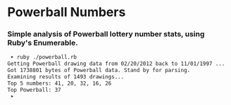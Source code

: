 # Powerball Numbers

### Simple analysis of Powerball lottery number stats, using Ruby's Enumerable.

```bash
 ➤ ruby ./powerball.rb 
Getting Powerball drawing data from 02/20/2012 back to 11/01/1997 ...
Got 1738801 bytes of Powerball data. Stand by for parsing.
Examining results of 1493 drawings...
Top 5 numbers: 41, 20, 32, 16, 26
Top Powerball: 37
 ➤ 
 ```